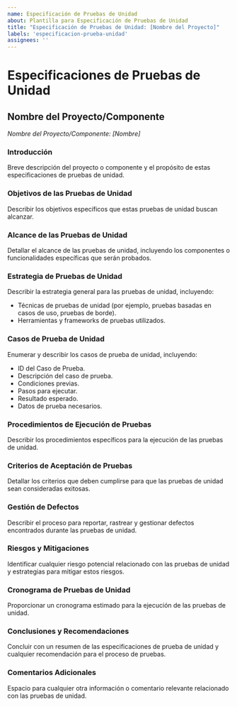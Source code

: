 ```yaml
---
name: Especificación de Pruebas de Unidad
about: Plantilla para Especificación de Pruebas de Unidad
title: "Especificación de Pruebas de Unidad: [Nombre del Proyecto]"
labels: 'especificacion-prueba-unidad'
assignees: ''
---
```

# Especificaciones de Pruebas de Unidad

## Nombre del Proyecto/Componente
*Nombre del Proyecto/Componente: [Nombre]*

### Introducción
Breve descripción del proyecto o componente y el propósito de estas especificaciones de pruebas de unidad.

### Objetivos de las Pruebas de Unidad
Describir los objetivos específicos que estas pruebas de unidad buscan alcanzar.

### Alcance de las Pruebas de Unidad
Detallar el alcance de las pruebas de unidad, incluyendo los componentes o funcionalidades específicas que serán probados.

### Estrategia de Pruebas de Unidad
Describir la estrategia general para las pruebas de unidad, incluyendo:
- Técnicas de pruebas de unidad (por ejemplo, pruebas basadas en casos de uso, pruebas de borde).
- Herramientas y frameworks de pruebas utilizados.

### Casos de Prueba de Unidad
Enumerar y describir los casos de prueba de unidad, incluyendo:
- ID del Caso de Prueba.
- Descripción del caso de prueba.
- Condiciones previas.
- Pasos para ejecutar.
- Resultado esperado.
- Datos de prueba necesarios.

### Procedimientos de Ejecución de Pruebas
Describir los procedimientos específicos para la ejecución de las pruebas de unidad.

### Criterios de Aceptación de Pruebas
Detallar los criterios que deben cumplirse para que las pruebas de unidad sean consideradas exitosas.

### Gestión de Defectos
Describir el proceso para reportar, rastrear y gestionar defectos encontrados durante las pruebas de unidad.

### Riesgos y Mitigaciones
Identificar cualquier riesgo potencial relacionado con las pruebas de unidad y estrategias para mitigar estos riesgos.

### Cronograma de Pruebas de Unidad
Proporcionar un cronograma estimado para la ejecución de las pruebas de unidad.

### Conclusiones y Recomendaciones
Concluir con un resumen de las especificaciones de prueba de unidad y cualquier recomendación para el proceso de pruebas.

### Comentarios Adicionales
Espacio para cualquier otra información o comentario relevante relacionado con las pruebas de unidad.

